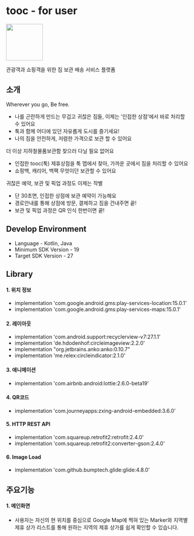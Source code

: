 # tooc - for user
<img src="https://user-images.githubusercontent.com/33562226/51236950-c6b4f100-19b6-11e9-8628-758535bf1588.png" width="100" height="100">

관광객과 쇼핑객을 위한 짐 보관 배송 서비스 플랫폼

## 소개
Wherever you go, Be free.
* 나를 곤란하게 만드는 무겁고 귀찮은 짐들, 이제는 '인접한 상점'에서 바로 처리할 수 있어요
* 툭과 함께 어디에 있던 자유롭게 도시를 즐기세요!
* 나의 짐을 안전하게, 저렴한 가격으로 보관 할 수 있어요

더 이상 지하철물품보관함 찾으러 다닐 필요 없어요
* 인접한 tooc(툭) 제휴상점을 툭 맵에서 찾아, 가까운 곳에서 짐을 처리할 수 있어요
* 쇼핑백, 캐리어, 백팩 무엇이던 보관할 수 있어요

귀찮은 예약, 보관 및 픽업 과정도 이제는 작별
* 단 30초면, 인접한 상점에 보관 예약이 가능해요
* 경로안내를 통해 상점에 방문, 결제하고 짐을 건내주면 끝!
* 보관 및 픽업 과정은 QR 인식 한번이면 끝!

## Develop Environment
- Language - Kotlin, Java
- Minimum SDK Version - 19
- Target SDK Version - 27

## Library
#### 1. 위치 정보
- implementation 'com.google.android.gms:play-services-location:15.0.1'
- implementation 'com.google.android.gms:play-services-maps:15.0.1'

#### 2. 레이아웃
- implementation 'com.android.support:recyclerview-v7:27.1.1'
- implementation 'de.hdodenhof:circleimageview:2.2.0'
- implementation "org.jetbrains.anko:anko:0.10.7"
- implementation 'me.relex:circleindicator:2.1.0'

#### 3. 애니메이션
- implementation 'com.airbnb.android:lottie:2.6.0-beta19'
    
#### 4. QR코드
- implementation 'com.journeyapps:zxing-android-embedded:3.6.0'

#### 5. HTTP REST API
- implementation 'com.squareup.retrofit2:retrofit:2.4.0'
- implementation 'com.squareup.retrofit2:converter-gson:2.4.0'

#### 6. Image Load
- implementation 'com.github.bumptech.glide:glide:4.8.0'

## 주요기능
#### 1. 메인화면
- 사용자는 자신의 현 위치를 중심으로 Google Map에 찍혀 있는 Marker와 지역별 제휴 상가 리스트를 통해 원하는 지역의 제휴 상가를 쉽게 확인할 수 있습니다.

